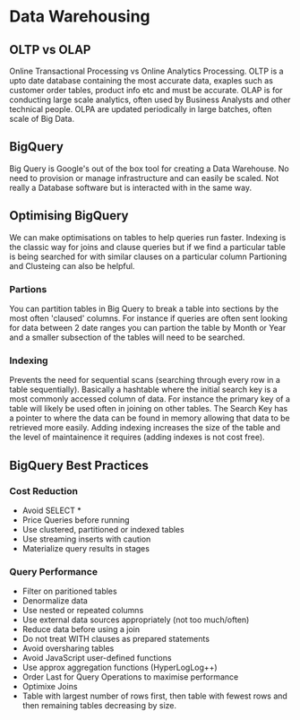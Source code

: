 # Data Warehousing
## OLTP vs OLAP
Online Transactional Processing vs Online Analytics Processing. OLTP is a upto date database containing the most accurate data, exaples such as customer order tables, product info etc and must be accurate. OLAP is for conducting large scale analytics, often used by Business Analysts and other technical people. OLPA are updated periodically in large batches, often scale of Big Data.
## BigQuery
Big Query is Google's out of the box tool for creating a Data Warehouse. No need to provision or manage infrastructure and can easily be scaled. Not really a Database software but is interacted with in the same way.
## Optimising BigQuery
We can make optimisations on tables to help queries run faster. Indexing is the classic way for joins and clause queries but if we find a particular table is being searched for with similar clauses on a particular column Partioning and Clusteing can also be helpful.
### Partions
You can partition tables in Big Query to break a table into sections by the most often 'claused' columns. For instance if queries are often sent looking for data between 2 date ranges you can partion the table by Month or Year and a smaller subsection of the tables will need to be searched.
### Indexing
Prevents the need for sequential scans (searching through every row in a table sequentially). Basically a hashtable where the initial search key is a most commonly accessed column of data. For instance the primary key of a table will likely be used often in joining on other tables. The Search Key has a pointer to where the data can be found in memory allowing that data to be retrieved more easily. Adding indexing increases the size of the table and the level of maintainence it requires (adding indexes is not cost free).
## BigQuery Best Practices
### Cost Reduction
* Avoid SELECT *
* Price Queries before running
* Use clustered, partitioned or indexed tables
* Use streaming inserts with caution
* Materialize query results in stages
### Query Performance
* Filter on paritioned tables
* Denormalize data
* Use nested or repeated columns
* Use external data sources appropriately (not too much/often)
* Reduce data before using a join
* Do not treat WITH clauses as prepared statements
* Avoid oversharing tables
* Avoid JavaScript user-defined functions
* Use approx aggregation functions (HyperLogLog++)
* Order Last for Query Operations to maximise performance
* Optimixe Joins
* Table with largest number of rows first, then table with fewest rows and then remaining tables decreasing by size.
